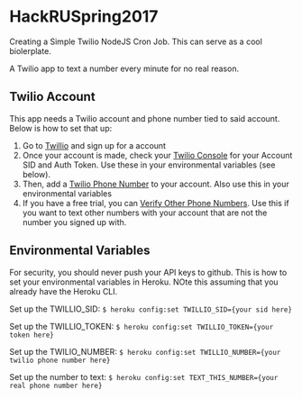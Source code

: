 # HackRUSpring2017
Creating a Simple Twilio NodeJS Cron Job. This can serve as a cool biolerplate.

A Twilio app to text a number every minute for no real reason.


## Twilio Account
This app needs a Twilio account and phone number tied to said account. Below is how to set that up:

  1. Go to [Twillio](https://www.twilio.com/) and sign up for a account
  2. Once your account is made, check your [Twilio Console](https://www.twilio.com/console) for your Account SID and Auth Token. Use these in your environmental variables (see below).
  3. Then, add a [Twilio Phone Number](https://www.twilio.com/console/phone-numbers/incoming) to your account. Also use this in your environmental variables
  4. If you have a free trial, you can [Verify Other Phone Numbers](https://www.twilio.com/console/phone-numbers/verified). Use this if you want to text other numbers with your account that are not the number you signed up with.


## Environmental Variables
For security, you should never push your API keys to github. This is how to set your environmental variables in Heroku. NOte this assuming that you already have the Heroku CLI.

Set up the TWILLIO_SID: `$ heroku config:set TWILLIO_SID={your sid here}` 

Set up the TWILLIO_TOKEN: `$ heroku config:set TWILLIO_TOKEN={your token here}` 

Set up the TWILIO_NUMBER: `$ heroku config:set TWILLIO_NUMBER={your twilio phone number here}` 

Set up the number to text: `$ heroku config:set TEXT_THIS_NUMBER={your real phone number here}`